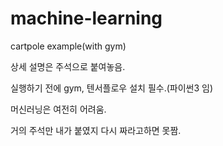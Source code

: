 # machine-learning

cartpole example(with gym)

상세 설명은 주석으로 붙여놓음.

실행하기 전에 gym, 텐서플로우 설치 필수.(파이썬3 임)

머신러닝은 여전히 어려움.

거의 주석만 내가 붙였지 다시 짜라고하면 못짬.
